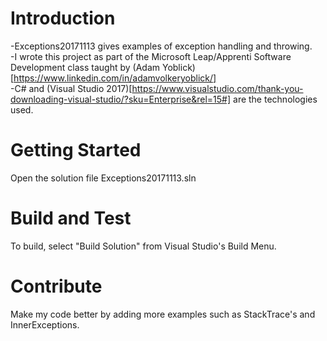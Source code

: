 # Introduction
-Exceptions20171113 gives examples of exception handling and throwing.  
-I wrote this project as part of the Microsoft Leap/Apprenti Software Development class taught 
by (Adam Yoblick)[https://www.linkedin.com/in/adamvolkeryoblick/]  
-C# and (Visual Studio 2017)[https://www.visualstudio.com/thank-you-downloading-visual-studio/?sku=Enterprise&rel=15#] are the technologies used.

# Getting Started
Open the solution file Exceptions20171113.sln

# Build and Test
To build, select "Build Solution" from Visual Studio's Build Menu.

# Contribute
Make my code better by adding more examples such as StackTrace's and InnerExceptions.
